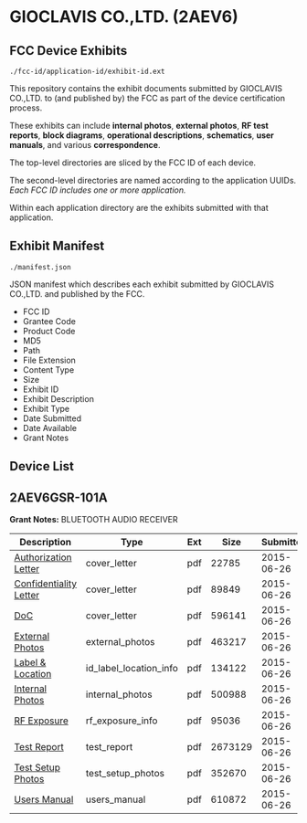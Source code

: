 # GIOCLAVIS CO.,LTD. (2AEV6)
## FCC Device Exhibits

```
./fcc-id/application-id/exhibit-id.ext
```

This repository contains the exhibit documents submitted by GIOCLAVIS CO.,LTD. to (and published by) the FCC as part of the device certification process.

These exhibits can include **internal photos**, **external photos**, **RF test reports**, **block diagrams**, **operational descriptions**, **schematics**, **user manuals**, and various **correspondence**.

The top-level directories are sliced by the FCC ID of each device.

The second-level directories are named according to the application UUIDs. *Each FCC ID includes one or more application.*

Within each application directory are the exhibits submitted with that application. 

## Exhibit Manifest

```
./manifest.json
```

JSON manifest which describes each exhibit submitted by GIOCLAVIS CO.,LTD. and published by the FCC.

- FCC ID
- Grantee Code
- Product Code
- MD5
- Path
- File Extension
- Content Type
- Size
- Exhibit ID
- Exhibit Description
- Exhibit Type
- Date Submitted
- Date Available
- Grant Notes

## Device List
## 2AEV6GSR-101A
**Grant Notes:** BLUETOOTH AUDIO RECEIVER

| Description | Type | Ext | Size | Submitted | Available |
| ----------- | ---- | --- | ---- | --------- | --------- |
| [Authorization Letter](2AEV6GSR-101A/c7f6e1dbdcb9c91a29835a4b17d8b0ed/2659486.pdf) | cover_letter | pdf | 22785 | 2015-06-26 | 2015-06-26 |
| [Confidentiality Letter](2AEV6GSR-101A/c7f6e1dbdcb9c91a29835a4b17d8b0ed/2659487.pdf) | cover_letter | pdf | 89849 | 2015-06-26 | 2015-06-26 |
| [DoC](2AEV6GSR-101A/c7f6e1dbdcb9c91a29835a4b17d8b0ed/2659488.pdf) | cover_letter | pdf | 596141 | 2015-06-26 | 2015-06-26 |
| [External Photos](2AEV6GSR-101A/c7f6e1dbdcb9c91a29835a4b17d8b0ed/2659496.pdf) | external_photos | pdf | 463217 | 2015-06-26 | 2015-06-26 |
| [Label & Location](2AEV6GSR-101A/c7f6e1dbdcb9c91a29835a4b17d8b0ed/2659495.pdf) | id_label_location_info | pdf | 134122 | 2015-06-26 | 2015-06-26 |
| [Internal Photos](2AEV6GSR-101A/c7f6e1dbdcb9c91a29835a4b17d8b0ed/2659497.pdf) | internal_photos | pdf | 500988 | 2015-06-26 | 2015-06-26 |
| [RF Exposure](2AEV6GSR-101A/c7f6e1dbdcb9c91a29835a4b17d8b0ed/2659493.pdf) | rf_exposure_info | pdf | 95036 | 2015-06-26 | 2015-06-26 |
| [Test Report](2AEV6GSR-101A/c7f6e1dbdcb9c91a29835a4b17d8b0ed/2659494.pdf) | test_report | pdf | 2673129 | 2015-06-26 | 2015-06-26 |
| [Test Setup Photos](2AEV6GSR-101A/c7f6e1dbdcb9c91a29835a4b17d8b0ed/2659492.pdf) | test_setup_photos | pdf | 352670 | 2015-06-26 | 2015-06-26 |
| [Users Manual](2AEV6GSR-101A/c7f6e1dbdcb9c91a29835a4b17d8b0ed/2659498.pdf) | users_manual | pdf | 610872 | 2015-06-26 | 2015-06-26 |
